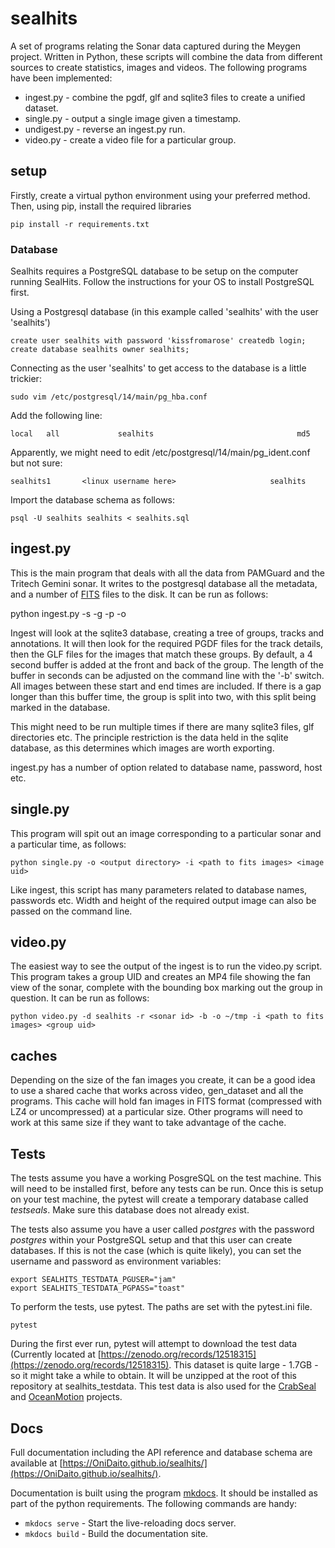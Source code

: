 # sealhits

A set of programs relating the Sonar data captured during the Meygen project. Written in Python, these scripts will combine the data from different sources to create statistics, images and videos. The following programs have been implemented:

* ingest.py - combine the pgdf, glf and sqlite3 files to create a unified dataset.
* single.py - output a single image given a timestamp.
* undigest.py - reverse an ingest.py run.
* video.py - create a video file for a particular group.

## setup

Firstly, create a virtual python environment using your preferred method. Then, using pip, install the required libraries

    pip install -r requirements.txt


### Database

Sealhits requires a PostgreSQL database to be setup on the computer running SealHits. Follow the instructions for your OS to install PostgreSQL first.

Using a Postgresql database (in this example called 'sealhits' with the user 'sealhits')

    create user sealhits with password 'kissfromarose' createdb login;
    create database sealhits owner sealhits;

Connecting as the user 'sealhits' to get access to the database is a little trickier:

    sudo vim /etc/postgresql/14/main/pg_hba.conf

Add the following line:

    local   all             sealhits                                md5

Apparently, we might need to edit /etc/postgresql/14/main/pg_ident.conf but not sure:

    sealhits1       <linux username here>                     sealhits

Import the database schema as follows:

    psql -U sealhits sealhits < sealhits.sql

## ingest.py

This is the main program that deals with all the data from PAMGuard and the Tritech Gemini sonar. It writes to the postgresql database all the metadata, and a number of [FITS](https://fits.gsfc.nasa.gov/fits_home.html) files to the disk. It can be run as follows:

   python ingest.py -s <path to sqlite3> -g <path to tritech glfs> -p <path to pamguard pgdfs> -o <output dir>

Ingest will look at the sqlite3 database, creating a tree of groups, tracks and annotations. It will then look for the required PGDF files for the track details, then the GLF files for the images that match these groups. By default, a 4 second buffer is added at the front and back of the group. The length of the buffer in seconds can be adjusted on the command line with the '-b' switch. All images between these start and end times are included. If there is a gap longer than this buffer time, the group is split into two, with this split being marked in the database.

This might need to be run multiple times if there are many sqlite3 files, glf directories etc. The principle restriction is the data held in the sqlite database, as this determines which images are worth exporting.

ingest.py has a number of option related to database name, password, host etc.


## single.py

This program will spit out an image corresponding to a particular sonar and a particular time, as follows:

    python single.py -o <output directory> -i <path to fits images> <image uid>

Like ingest, this script has many parameters related to database names, passwords etc. Width and height of the required output image can also be passed on the command line.


## video.py

The easiest way to see the output of the ingest is to run the video.py script. This program takes a group UID and creates an MP4 file showing the fan view of the sonar, complete with the bounding box marking out the group in question. It can be run as follows:

    python video.py -d sealhits -r <sonar id> -b -o ~/tmp -i <path to fits images> <group uid>

## caches

Depending on the size of the fan images you create, it can be a good idea to use a shared cache that works across video, gen_dataset and all the programs. This cache will hold fan images in FITS format (compressed with LZ4 or uncompressed) at a particular size. Other programs will need to work at this same size if they want to take advantage of the cache.

## Tests

The tests assume you have a working PosgreSQL on the test machine. This will need to be installed first, before any tests can be run. Once this is setup on your test machine, the pytest will create a temporary database called *testseals*. Make sure this database does not already exist.

The tests also assume you have a user called *postgres* with the password *postgres* within your PostgreSQL setup and that this user can create databases. If this is not the case (which is quite likely), you can set the username and password as environment variables:

    export SEALHITS_TESTDATA_PGUSER="jam"
    export SEALHITS_TESTDATA_PGPASS="toast"

To perform the tests, use pytest. The paths are set with the pytest.ini file.

    pytest

During the first ever run, pytest will attempt to download the test data (Currently located at [https://zenodo.org/records/12518315](https://zenodo.org/records/12518315). This dataset is quite large - 1.7GB - so it might take a while to obtain. It will be unzipped at the root of this repository at sealhits_testdata. This test data is also used for the [CrabSeal](https://github.com/OniDaito/crabseal.git) and [OceanMotion](https://github.com/OniDaito/oceanmotion) projects.


## Docs

Full documentation including the API reference and database schema are available at [https://OniDaito.github.io/sealhits/](https://OniDaito.github.io/sealhits/).

Documentation is built using the program [mkdocs](https://www.mkdocs.org/). It should be installed as part of the python requirements. The following commands are handy:

* `mkdocs serve` - Start the live-reloading docs server.
* `mkdocs build` - Build the documentation site.

  